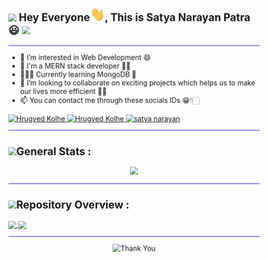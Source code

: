 
## <img src="https://media.giphy.com/media/iY8CRBdQXODJSCERIr/giphy.gif" width="30px"> Hey Everyone<img src="https://raw.githubusercontent.com/ABSphreak/ABSphreak/master/gifs/Hi.gif" width="30px">, This is Satya Narayan Patra 😃 <img src="https://media.giphy.com/media/iY8CRBdQXODJSCERIr/giphy.gif" width="30px">

<hr style="height:2px;border-width:1;border-radius: 5px;color:gray;background-color:#8080ff">

- 👀 I’m interested in Web Development 😄<br/>
- 🌱 I'm a MERN stack developer 🤵🏻 <br/>
- 👨🏻‍💻 Currently learning MongoDB 📱</br>
- 💞️ I’m looking to collaborate on exciting projects which helps us to make our lives more efficient ✌🏻<br/>
- 📫 You can contact me through these socials IDs 😁👇🏻  <br/>

<!-----Social Accounts------>

<p>
<a href="https://github.com/satyanarayan95">
<img border="0" alt="Hrugved Kolhe" src="https://img.icons8.com/external-itim2101-lineal-color-itim2101/40/000000/external-resume-business-recruitment-itim2101-lineal-color-itim2101.png"/>
</a>
  
<a href="https://www.linkedin.com/in/satyanarayan-patra/">
<img border="0" alt="Hrugved Kolhe" src="https://img.icons8.com/doodle/40/000000/linkedin--v2.png"/>
</a>
  
<a href="mailto:satyanarayan.patra5495@gmail.com">
<img border="0" alt="satya narayan" src="https://img.icons8.com/doodle/38/000000/gmail-new.png"/>
</a>
</p>
 
<hr style="height:2px;border-width:1;border-radius: 5px;color:#8080ff;background-color:#8080ff">

<!-----Contribution figures------>

## <img src="https://media.giphy.com/media/iY8CRBdQXODJSCERIr/giphy.gif" width="30px">General Stats :

<p align="center">
<a href="https://github.com/AVS1508">
<!--   <img height="180em" src="https://github-readme-stats-eight-theta.vercel.app/api?username=satyanarayan95&&show_icons=true&title_color=02D752&icon_color=bb2acf&text_color=b3b3ff&bg_color=0,000000,130F40"/> -->
  <img height="350em" src="https://github-readme-stats-eight-theta.vercel.app/api/top-langs/?username=satyanarayan95&&show_icons=true&title_color=02D752&icon_color=bb2acf&text_color=b3b3ff&bg_color=0,000000,130F40"/>
</a>
</p>

<hr style="height:2px;border-width:1;border-radius: 5px;color:gray;background-color:#8080ff">

<!------------ Streak Display -------------->

<!-- ## <img src="https://media.giphy.com/media/iY8CRBdQXODJSCERIr/giphy.gif" width="30px">Contribution Stats :

<div>
<p><img align="center" src="https://github-readme-streak-stats.herokuapp.com/?user=satyanarayan95&theme=dark" alt="HrugVed" /></p>
</div>

<hr style="height:2px;border-width:1;border-radius: 5px;color:#8080ff;background-color:#8080ff"> -->


<!-------------Projects---------------->

## <img src="https://media.giphy.com/media/iY8CRBdQXODJSCERIr/giphy.gif" width="30px">Repository Overview :

<a href="https://github.com/satyanarayan95/Instagram-Reels.git">
 <img align='center' src="https://github-readme-stats.vercel.app/api/pin/?username=satyanarayan95&repo=Instagram-Reels&theme=dark" />
</a>

<a href="https://github.com/satyanarayan95/Resume-Builder.git">
 <img align='center' src="https://github-readme-stats.vercel.app/api/pin/?username=satyanarayan95&repo=Resume-Builder&theme=dark" />
</a>

</br>
<hr style="height:2px;#8080ffborder-width:0;border-radius: 5px;color:gray;background-color:#8080ff">

<!--------------- Contribution Graph ---------------->

<!-- ## <img src="https://media.giphy.com/media/iY8CRBdQXODJSCERIr/giphy.gif" width="30px">Contribution Graph :

 <img src="https://activity-graph.herokuapp.com/graph?username=satyanarayan95&bg_color=FFFFFF&color=000000&line=000000&point=00FF00"></div>
 
 <hr style="height:2px;border-width:1;border-radius: 5px;color:#8080ff;background-color:#8080ff">
 
 </br> -->
 
<!------------------- Languages used by me ----------------------->

<!-- ## <img src="https://media.giphy.com/media/iY8CRBdQXODJSCERIr/giphy.gif" width="30px">🛠 &nbsp;Tech Stack:




![JavaScript](https://img.shields.io/badge/-JavaScript-05122A?style=flat&logo=javascript)&nbsp;
![Java](https://img.shields.io/badge/-Java-05122A?style=flat&logo=Java&logoColor=FFA518)&nbsp;
![React](https://img.shields.io/badge/-React-05122A?style=flat&logo=react)&nbsp;
![Node.js](https://img.shields.io/badge/-Node.js-05122A?style=flat&logo=node.js)&nbsp;
![Bootstrap](https://img.shields.io/badge/-Bootstrap-05122A?style=flat&logo=bootstrap&logoColor=563D7C)\
![HTML](https://img.shields.io/badge/-HTML-05122A?style=flat&logo=HTML5)&nbsp;
![CSS](https://img.shields.io/badge/-CSS-05122A?style=flat&logo=CSS3&logoColor=1572B6)&nbsp;
![Git](https://img.shields.io/badge/-Git-05122A?style=flat&logo=git)&nbsp;
![GitHub](https://img.shields.io/badge/-GitHub-05122A?style=flat&logo=github)&nbsp; -->

<div align="center">
 <img src="https://media.giphy.com/media/jpVnC65DmYeyRL4LHS/giphy.gif" alt="Thank You">
</div>
